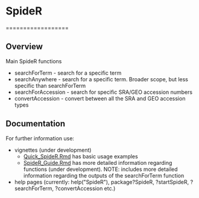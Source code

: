 # SpideR
==================

## Overview
Main SpideR functions
- searchForTerm - search for a specific term
- searchAnywhere - search for a specific term. Broader scope, but less specific than searchForTerm
- searchForAccession - search for specific SRA/GEO accession numbers
- convertAccession - convert between all the SRA and GEO accession types


## Documentation
For further information use:
- vignettes (under development) 
    * [Quick_SpideR.Rmd](SpideR/vignettes/Quick_SpideR.Rmd) has basic usage examples
    * [SpideR_Guide.Rmd](SpideR/vignettes/SpideR_Guide.Rmd) has more detailed information regarding functions (under development). NOTE: includes more detailed information regarding the outputs of the searchForTerm function
- help pages (currently: help("SpideR"), package?SpideR, ?startSpideR, ?searchForTerm, ?convertAccession etc.)
